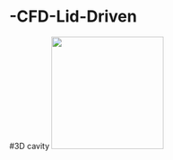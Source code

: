 # -CFD-Lid-Driven

#3D cavity
<img src="https://user-images.githubusercontent.com/89365465/131330985-93c8def4-8526-453b-9138-1260cf1c41ef.png" width="200" height="200"/>
